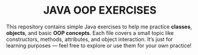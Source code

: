 <h1 align="center">JAVA OOP EXERCISES</h1>
This repository contains simple Java exercises to help me practice <strong>classes</strong>, <strong>objects</strong>, and basic <strong>OOP concepts</strong>.  Each file covers a small topic like constructors, methods, attributes, and object interaction.  It’s just for learning purposes — feel free to explore or use them for your own practice!
